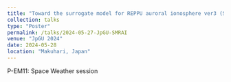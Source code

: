 ```yaml
---
title: "Toward the surrogate model for REPPU auroral ionosphere ver3 (SMRAI3)"
collection: talks
type: "Poster"
permalink: /talks/2024-05-27-JpGU-SMRAI
venue: "JpGU 2024"
date: 2024-05-28
location: "Makuhari, Japan"
---
```


<!--[More information here](http://exampleurl.com)-->

P-EM11: Space Weather session
